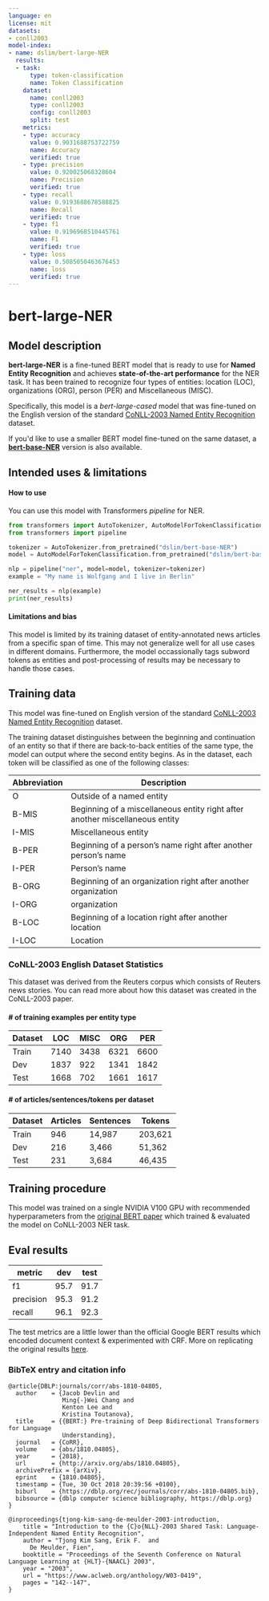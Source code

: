 ```yaml
---
language: en
license: mit
datasets:
- conll2003
model-index:
- name: dslim/bert-large-NER
  results:
  - task:
      type: token-classification
      name: Token Classification
    dataset:
      name: conll2003
      type: conll2003
      config: conll2003
      split: test
    metrics:
    - type: accuracy
      value: 0.9031688753722759
      name: Accuracy
      verified: true
    - type: precision
      value: 0.920025068328604
      name: Precision
      verified: true
    - type: recall
      value: 0.9193688678588825
      name: Recall
      verified: true
    - type: f1
      value: 0.9196968510445761
      name: F1
      verified: true
    - type: loss
      value: 0.5085050463676453
      name: loss
      verified: true
---
```

# bert-large-NER

## Model description

**bert-large-NER** is a fine-tuned BERT model that is ready to use for **Named Entity Recognition** and achieves **state-of-the-art performance** for the NER task. It has been trained to recognize four types of entities: location (LOC), organizations (ORG), person (PER) and Miscellaneous (MISC). 

Specifically, this model is a *bert-large-cased* model that was fine-tuned on the English version of the standard [CoNLL-2003 Named Entity Recognition](https://www.aclweb.org/anthology/W03-0419.pdf) dataset. 

If you'd like to use a smaller BERT model fine-tuned on the same dataset, a [**bert-base-NER**](https://huggingface.co/dslim/bert-base-NER/) version is also available. 


## Intended uses & limitations

#### How to use

You can use this model with Transformers *pipeline* for NER.

```python
from transformers import AutoTokenizer, AutoModelForTokenClassification
from transformers import pipeline

tokenizer = AutoTokenizer.from_pretrained("dslim/bert-base-NER")
model = AutoModelForTokenClassification.from_pretrained("dslim/bert-base-NER")

nlp = pipeline("ner", model=model, tokenizer=tokenizer)
example = "My name is Wolfgang and I live in Berlin"

ner_results = nlp(example)
print(ner_results)
```

#### Limitations and bias

This model is limited by its training dataset of entity-annotated news articles from a specific span of time. This may not generalize well for all use cases in different domains. Furthermore, the model occassionally tags subword tokens as entities and post-processing of results may be necessary to handle those cases. 

## Training data

This model was fine-tuned on English version of the standard [CoNLL-2003 Named Entity Recognition](https://www.aclweb.org/anthology/W03-0419.pdf) dataset. 

The training dataset distinguishes between the beginning and continuation of an entity so that if there are back-to-back entities of the same type, the model can output where the second entity begins. As in the dataset, each token will be classified as one of the following classes:

Abbreviation|Description
-|-
O|Outside of a named entity
B-MIS |Beginning of a miscellaneous entity right after another miscellaneous entity
I-MIS | Miscellaneous entity
B-PER |Beginning of a person’s name right after another person’s name
I-PER |Person’s name
B-ORG |Beginning of an organization right after another organization
I-ORG |organization
B-LOC |Beginning of a location right after another location
I-LOC |Location


### CoNLL-2003 English Dataset Statistics
This dataset was derived from the Reuters corpus which consists of Reuters news stories. You can read more about how this dataset was created in the CoNLL-2003 paper. 
#### # of training examples per entity type
Dataset|LOC|MISC|ORG|PER
-|-|-|-|-
Train|7140|3438|6321|6600
Dev|1837|922|1341|1842
Test|1668|702|1661|1617
#### # of articles/sentences/tokens per dataset
Dataset |Articles |Sentences |Tokens
-|-|-|-
Train |946 |14,987 |203,621
Dev |216 |3,466 |51,362
Test |231 |3,684 |46,435

## Training procedure

This model was trained on a single NVIDIA V100 GPU with recommended hyperparameters from the [original BERT paper](https://arxiv.org/pdf/1810.04805) which trained & evaluated the model on CoNLL-2003 NER task. 

## Eval results
metric|dev|test
-|-|-
f1 |95.7 |91.7
precision |95.3 |91.2
recall |96.1 |92.3

The test metrics are a little lower than the official Google BERT results which encoded document context & experimented with CRF. More on replicating the original results [here](https://github.com/google-research/bert/issues/223).

### BibTeX entry and citation info

```
@article{DBLP:journals/corr/abs-1810-04805,
  author    = {Jacob Devlin and
               Ming{-}Wei Chang and
               Kenton Lee and
               Kristina Toutanova},
  title     = {{BERT:} Pre-training of Deep Bidirectional Transformers for Language
               Understanding},
  journal   = {CoRR},
  volume    = {abs/1810.04805},
  year      = {2018},
  url       = {http://arxiv.org/abs/1810.04805},
  archivePrefix = {arXiv},
  eprint    = {1810.04805},
  timestamp = {Tue, 30 Oct 2018 20:39:56 +0100},
  biburl    = {https://dblp.org/rec/journals/corr/abs-1810-04805.bib},
  bibsource = {dblp computer science bibliography, https://dblp.org}
}
```
```
@inproceedings{tjong-kim-sang-de-meulder-2003-introduction,
    title = "Introduction to the {C}o{NLL}-2003 Shared Task: Language-Independent Named Entity Recognition",
    author = "Tjong Kim Sang, Erik F.  and
      De Meulder, Fien",
    booktitle = "Proceedings of the Seventh Conference on Natural Language Learning at {HLT}-{NAACL} 2003",
    year = "2003",
    url = "https://www.aclweb.org/anthology/W03-0419",
    pages = "142--147",
}
```
